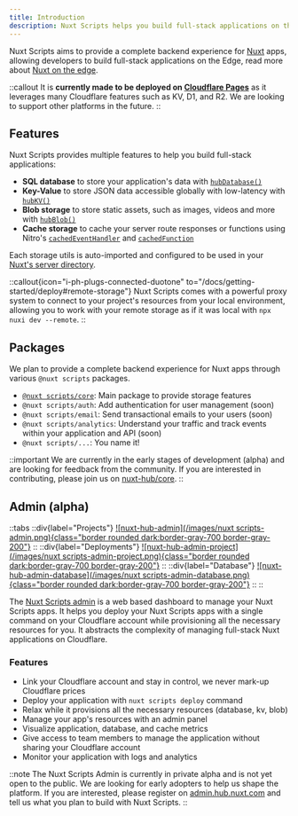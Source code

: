 ```yaml
---
title: Introduction
description: Nuxt Scripts helps you build full-stack applications on the Edge.
---
```


Nuxt Scripts aims to provide a complete backend experience for [Nuxt](https://nuxt.com) apps, allowing developers to build full-stack applications on the Edge, read more about [Nuxt on the edge](https://nuxt.com/blog/nuxt-on-the-edge).

::callout
It is **currently made to be deployed on [Cloudflare Pages](https://pages.cloudflare.com)** as it leverages many Cloudflare features such as KV, D1, and R2. We are looking to support other platforms in the future.
::

## Features

Nuxt Scripts provides multiple features to help you build full-stack applications:
- **SQL database** to store your application's data with [`hubDatabase()`](/docs/storage/database)
- **Key-Value** to store JSON data accessible globally with low-latency with [`hubKV()`](/docs/storage/kv)
- **Blob storage** to store static assets, such as images, videos and more with [`hubBlob()`](/docs/storage/blob)
- **Cache storage** to cache your server route responses or functions using Nitro's [`cachedEventHandler`](https://nitro.unjs.io/guide/cache#cached-event-handlers) and [`cachedFunction`](https://nitro.unjs.io/guide/cache#cached-functions)

Each storage utils is auto-imported and configured to be used in your [Nuxt's server directory](https://nuxt.com/docs/guide/directory-structure/server).

::callout{icon="i-ph-plugs-connected-duotone" to="/docs/getting-started/deploy#remote-storage"}
Nuxt Scripts comes with a powerful proxy system to connect to your project's resources from your local environment, allowing you to work with your remote storage as if it was local with `npx nuxi dev --remote`.
::

## Packages

We plan to provide a complete backend experience for Nuxt apps through various `@nuxt scripts` packages.

- [`@nuxt scripts/core`](https://github.com/nuxt-hub/core): Main package to provide storage features
- `@nuxt scripts/auth`: Add authentication for user management (soon)
- `@nuxt scripts/email`: Send transactional emails to your users (soon)
- `@nuxt scripts/analytics`: Understand your traffic and track events within your application and API (soon)
- `@nuxt scripts/...`: You name it!

::important
We are currently in the early stages of development (alpha) and are looking for feedback from the community. If you are interested in contributing, please join us on [nuxt-hub/core](https://github.com/nuxt-hub/core).
::

## Admin (alpha)

::tabs
::div{label="Projects"}
[![nuxt-hub-admin](/images/nuxt scripts-admin.png){class="border rounded dark:border-gray-700 border-gray-200"}](https://admin.hub.nuxt.com)
::
::div{label="Deployments"}
[![nuxt-hub-admin-project](/images/nuxt scripts-admin-project.png){class="border rounded dark:border-gray-700 border-gray-200"}](https://admin.hub.nuxt.com)
::
::div{label="Database"}
[![nuxt-hub-admin-database](/images/nuxt scripts-admin-database.png){class="border rounded dark:border-gray-700 border-gray-200"}](https://admin.hub.nuxt.com)
::
::

The [Nuxt Scripts admin](https://admin.hub.nuxt.com) is a web based dashboard to manage your Nuxt Scripts apps. It helps you deploy your Nuxt Scripts apps with a single command on your Cloudflare account while provisioning all the necessary resources for you. It abstracts the complexity of managing full-stack Nuxt applications on Cloudflare.

### Features

- Link your Cloudflare account and stay in control, we never mark-up Cloudflare prices
- Deploy your application with `nuxt scripts deploy` command
- Relax while it provisions all the necessary resources (database, kv, blob)
- Manage your app's resources with an admin panel
- Visualize application, database, and cache metrics
- Give access to team members to manage the application without sharing your Cloudflare account
- Monitor your application with logs and analytics

::note
The Nuxt Scripts Admin is currently in private alpha and is not yet open to the public. We are looking for early adopters to help us shape the platform. If you are interested, please register on [admin.hub.nuxt.com](https://admin.hub.nuxt.com) and tell us what you plan to build with Nuxt Scripts.
::
